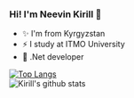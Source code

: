 ### Hi! I'm Neevin Kirill 👋

- ✨ I'm from Kyrgyzstan
- ⚡ I study at ITMO University
- 💬 .Net developer

[![Top Langs](https://github-readme-stats.vercel.app/api/top-langs/?username=neevink)](https://github.com/anuraghazra/github-readme-stats)
<br>
![Kirill's github stats](https://github-readme-stats.vercel.app/api?username=neevink&show_icons=true)
<!--
**neevink/neevink** is a ✨ _special_ ✨ repository because its `README.md` (this file) appears on your GitHub profile.

Here are some ideas to get you started:

- 🔭 I’m currently working on ...
- 🌱 I’m currently learning ...
- 👯 I’m looking to collaborate on ...
- 🤔 I’m looking for help with ...
- 💬 Ask me about ...
- 📫 How to reach me: ...
- 😄 Pronouns: ...
- ⚡ Fun fact: ...
-->
